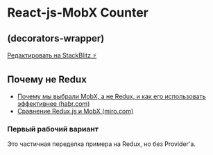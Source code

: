 # React-js-MobX Counter

## (decorators-wrapper)

[Редактировать на StackBlitz ⚡️](https://stackblitz.com/edit/react-tgr1zb)

## Почему не Redux

- [Почему мы выбрали MobX, а не Redux, и как его использовать эффективнее (habr.com)](https://habr.com/ru/company/vk/blog/522312/)
- [Сравнение Redux.js и MobX (miro.com)](https://miro.com/app/board/uXjVOBGvaY4=/)

### Первый рабочий вариант

Это частичная переделка примера на Redux, но без Provider'а.
